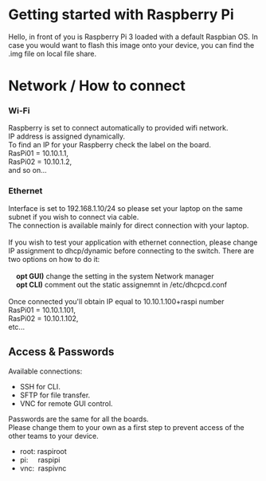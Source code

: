 # Getting started with Raspberry Pi
Hello, in front of you is Raspberry Pi 3 loaded with a default Raspbian OS.
In case you would want to flash this image onto your device, you can find the .img file on local file share.

# Network / How to connect
### Wi-Fi
Raspberry is set to connect automatically to provided wifi network. <BR>
IP address is assigned dynamically.<BR>
To find an IP for your Raspberry check the label on the board.<BR>
RasPi01 = 10.10.1.1,<BR>
RasPi02 = 10.10.1.2,<BR>
and so on...<BR>
### Ethernet
Interface is set to 192.168.1.10/24 so please set your laptop on the same subnet if you wish to connect via cable.<BR>
The connection is available mainly for direct connection with your laptop.<BR><BR>
If you wish to test your application with ethernet connection, please change IP assignment to dhcp/dynamic before connecting to the switch. There are two options on how to do it:<BR><BR>
&nbsp;&nbsp;&nbsp; **opt GUI)** change the setting in the system Network manager<BR>
&nbsp;&nbsp;&nbsp; **opt CLI)** comment out the static assignemnt in /etc/dhcpcd.conf<BR><BR>
Once connected you'll obtain IP equal to 10.10.1.100+raspi number<BR>
RasPi01 = 10.10.1.101,<BR>
RasPi02 = 10.10.1.102,<BR>
etc...

## Access & Passwords
Available connections:
 * SSH for CLI.
 * SFTP for file transfer.
 * VNC for remote GUI control.

Passwords are the same for all the boards.<BR>
Please change them to your own as a first step to prevent access of the other teams to your device.

 * root:&nbsp;raspiroot
 * pi:&nbsp;&nbsp;&nbsp;&nbsp;&nbsp;raspipi
 * vnc:&nbsp;&nbsp;raspivnc
